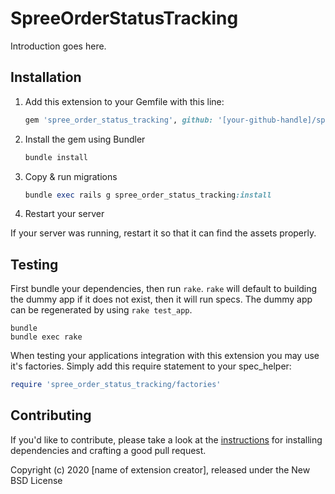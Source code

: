 # SpreeOrderStatusTracking

Introduction goes here.

## Installation

1. Add this extension to your Gemfile with this line:

    ```ruby
    gem 'spree_order_status_tracking', github: '[your-github-handle]/spree_order_status_tracking'
    ```

2. Install the gem using Bundler

    ```ruby
    bundle install
    ```

3. Copy & run migrations

    ```ruby
    bundle exec rails g spree_order_status_tracking:install
    ```

4. Restart your server

  If your server was running, restart it so that it can find the assets properly.

## Testing

First bundle your dependencies, then run `rake`. `rake` will default to building the dummy app if it does not exist, then it will run specs. The dummy app can be regenerated by using `rake test_app`.

```shell
bundle
bundle exec rake
```

When testing your applications integration with this extension you may use it's factories.
Simply add this require statement to your spec_helper:

```ruby
require 'spree_order_status_tracking/factories'
```

## Contributing

If you'd like to contribute, please take a look at the
[instructions](CONTRIBUTING.md) for installing dependencies and crafting a good
pull request.

Copyright (c) 2020 [name of extension creator], released under the New BSD License
